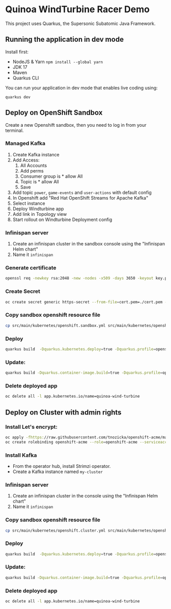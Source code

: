 

# Quinoa WindTurbine Racer Demo

This project uses Quarkus, the Supersonic Subatomic Java Framework.

## Running the application in dev mode

Install first:
- NodeJS & Yarn `npm install --global yarn`
- JDK 17
- Maven
- Quarkus CLI

You can run your application in dev mode that enables live coding using:
```shell script
quarkus dev
```

## Deploy on OpenShift Sandbox

Create a new Openshift sandbox, then you need to log in from your terminal.

### Managed Kafka

1. Create Kafka instance
2. Add Access:
   1. All Accounts
   2. Add perms
   3. Consumer group is * allow All
   4. Topic is * allow All
   5. Save
3. Add topic `power`, `game-events` and `user-actions` with default config
4. In Openshift add "Red Hat OpenShift Streams for Apache Kafka"
5. Select instance
6. Deploy Windturbine app
7. Add link in Topology view
8. Start rollout on Windturbine Deployment config

### Infinispan server

1. Create an infinispan cluster in the sandbox console using the "Infinispan Helm chart"
2. Name it `infinispan`

### Generate certificate

```bash
openssl req -newkey rsa:2048 -new -nodes -x509 -days 3650 -keyout key.pem -out cert.pem
```

### Create Secret

```bash
oc create secret generic https-secret --from-file=cert.pem=./cert.pem --from-file=key.pem=./key.pem
```

### Copy sandbox openshift resource file 

```bash
cp src/main/kubernetes/openshift.sandbox.yml src/main/kubernetes/openshift.yml
```

### Deploy

```bash
quarkus build  -Dquarkus.kubernetes.deploy=true -Dquarkus.profile=openshift-sandbox
```

### Update:

```bash
quarkus build -Dquarkus.container-image.build=true -Dquarkus.profile=openshift-sandbox
```

### Delete deployed  app
```bash
oc delete all -l app.kubernetes.io/name=quinoa-wind-turbine
```

## Deploy on Cluster with admin rights

### Install Let's encrypt:

```bash
oc apply -fhttps://raw.githubusercontent.com/tnozicka/openshift-acme/master/deploy/single-namespace/{role,serviceaccount,issuer-letsencrypt-live,deployment}.yaml
oc create rolebinding openshift-acme --role=openshift-acme --serviceaccount="$( oc project -q ):openshift-acme" --dry-run -o yaml | oc apply -f -
```

### Install Kafka

- From the operator hub, install Strimzi operator.
- Create a Kafka instance named `my-cluster`

### Infinispan server

1. Create an infinispan cluster in the console using the "Infinispan Helm chart"
2. Name it `infinispan`

### Copy sandbox openshift resource file

```bash
cp src/main/kubernetes/openshift.cluster.yml src/main/kubernetes/openshift.yml
```

### Deploy

```bash
quarkus build  -Dquarkus.kubernetes.deploy=true -Dquarkus.profile=openshift-cluster
```

### Update:

```bash
quarkus build -Dquarkus.container-image.build=true -Dquarkus.profile=openshift-cluster
```

### Delete deployed  app
```bash
oc delete all -l app.kubernetes.io/name=quinoa-wind-turbine
```
